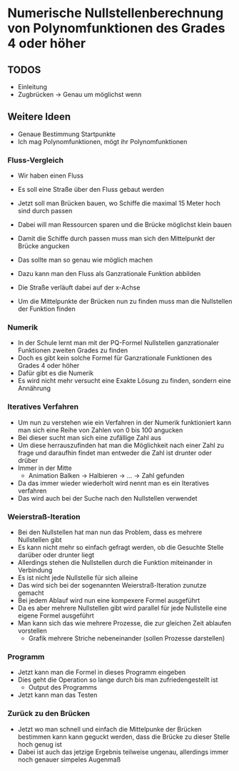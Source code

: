 # Numerische Nullstellenberechnung von Polynomfunktionen des Grades 4 oder höher

## TODOS

-   Einleitung
-   Zugbrücken -> Genau um möglichst wenn

## Weitere Ideen

-   Genaue Bestimmung Startpunkte
-   Ich mag Polynomfunktionen, mögt ihr Polynomfunktionen

### Fluss-Vergleich

-   Wir haben einen Fluss
-   Es soll eine Straße über den Fluss gebaut werden
-   Jetzt soll man Brücken bauen, wo Schiffe die maximal 15 Meter hoch sind durch passen
-   Dabei will man Ressourcen sparen und die Brücke möglichst klein bauen
-   Damit die Schiffe durch passen muss man sich den Mittelpunkt der Brücke angucken
-   Das sollte man so genau wie möglich machen

-   Dazu kann man den Fluss als Ganzrationale Funktion abbilden
-   Die Straße verläuft dabei auf der x-Achse
-   Um die Mittelpunkte der Brücken nun zu finden muss man die Nullstellen der Funktion finden

### Numerik

-   In der Schule lernt man mit der PQ-Formel Nullstellen ganzrationaler Funktionen zweiten Grades zu finden
-   Doch es gibt kein solche Formel für Ganzrationale Funktionen des Grades 4 oder höher
-   Dafür gibt es die Numerik
-   Es wird nicht mehr versucht eine Exakte Lösung zu finden, sondern eine Annährung

### Iteratives Verfahren

-   Um nun zu verstehen wie ein Verfahren in der Numerik funktioniert kann man sich eine Reihe von Zahlen von 0 bis 100 angucken
-   Bei dieser sucht man sich eine zufällige Zahl aus
-   Um diese herrauszufinden hat man die Möglichkeit nach einer Zahl zu frage und daraufhin findet man entweder die Zahl ist drunter oder drüber
-   Immer in der Mitte
    -   Animation Balken -> Halbieren -> ... -> Zahl gefunden
-   Da das immer wieder wiederholt wird nennt man es ein Iteratives verfahren
-   Das wird auch bei der Suche nach den Nullstellen verwendet

### Weierstraß-Iteration

-   Bei den Nullstellen hat man nun das Problem, dass es mehrere Nullstellen gibt
-   Es kann nicht mehr so einfach gefragt werden, ob die Gesuchte Stelle darüber oder drunter liegt
-   Allerdings stehen die Nullstellen durch die Funktion miteinander in Verbindung
-   Es ist nicht jede Nullstelle für sich alleine
-   Das wird sich bei der sogenannten Weierstraß-Iteration zunutze gemacht
-   Bei jedem Ablauf wird nun eine kompexere Formel ausgeführt
-   Da es aber mehrere Nullstellen gibt wird parallel für jede Nullstelle eine eigene Formel ausgeführt
-   Man kann sich das wie mehrere Prozesse, die zur gleichen Zeit ablaufen vorstellen
    -   Grafik mehrere Striche nebeneinander (sollen Prozesse darstellen)

### Programm

-   Jetzt kann man die Formel in dieses Programm eingeben
-   Dies geht die Operation so lange durch bis man zufriedengestellt ist
    -   Output des Programms
-   Jetzt kann man das Testen

### Zurück zu den Brücken

-   Jetzt wo man schnell und einfach die Mittelpunke der Brücken bestimmen kann kann geguckt werden, dass die Brücke zu dieser Stelle hoch genug ist
-   Dabei ist auch das jetzige Ergebnis teilweise ungenau, allerdings immer noch genauer simpeles Augenmaß
